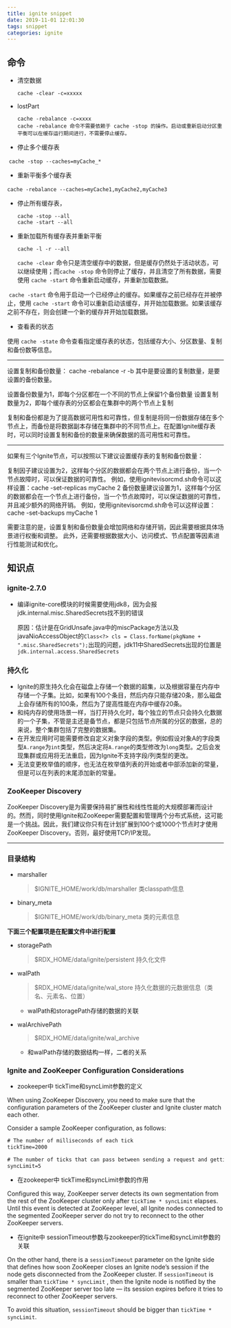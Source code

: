 ```yaml
---
title: ignite snippet
date: 2019-11-01 12:01:30
tags: snippet
categories: ignite
---
```


## 命令

- 清空数据

  `cache -clear -c=xxxxx`

- lostPart
  ```shell
  cache -rebalance -c=xxxx
  cache -rebalance 命令不需要依赖于 cache -stop 的操作。启动或重新启动分区重平衡可以在缓存运行期间进行，不需要停止缓存。
  ```
  
- 停止多个缓存表

​	`cache -stop --caches=myCache_*`

- 重新平衡多个缓存表

​	`cache -rebalance --caches=myCache1,myCache2,myCache3`

- 停止所有缓存表，

  ```
  cache -stop --all 
  cache -start --all
  ```

- 重新加载所有缓存表并重新平衡

  `cache -l -r --all`

  `cache -clear` 命令只是清空缓存中的数据，但是缓存仍然处于活动状态，可以继续使用；而`cache -stop` 命令则停止了缓存，并且清空了所有数据，需要使用 `cache -start` 命令重新启动缓存，并重新加载数据。

​	`cache -start` 命令用于启动一个已经停止的缓存。如果缓存之前已经存在并被停止，使用 `cache -start` 命令可以重新启动该缓存，并开始加载数据。如果该缓存之前不存在，则会创建一个新的缓存并开始加载数据。

- 查看表的状态

使用 `cache -state` 命令查看指定缓存表的状态，包括缓存大小、分区数量、复制和备份数等信息。

-----------
设置复制和备份数量：
cache -rebalance -r <replicas> -b <backups>
其中<replicas>是要设置的复制数量，<backups>是要设置的备份数量。

设置备份数量为1，即每个分区都在一个不同的节点上保留1个备份数量
设置复制数量为2，即每个缓存表的分区都会在集群中的两个节点上复制

复制和备份都是为了提高数据可用性和可靠性，但复制是将同一份数据存储在多个节点上，而备份是将数据副本存储在集群中的不同节点上。在配置Ignite缓存表时，可以同时设置复制和备份的数量来确保数据的高可用性和可靠性。

----
如果有三个Ignite节点，可以按照以下建议设置缓存表的复制和备份数量：

复制因子建议设置为2，这样每个分区的数据都会在两个节点上进行备份，当一个节点故障时，可以保证数据的可靠性。
例如，使用ignitevisorcmd.sh命令可以这样设置：cache -set-replicas myCache 2
备份数量建议设置为1，这样每个分区的数据都会在一个节点上进行备份，当一个节点故障时，可以保证数据的可靠性，并且减少额外的网络开销。
例如，使用ignitevisorcmd.sh命令可以这样设置：cache -set-backups myCache 1

需要注意的是，设置复制和备份数量会增加网络和存储开销，因此需要根据具体场景进行权衡和调整。
此外，还需要根据数据大小、访问模式、节点配置等因素进行性能测试和优化。

## 知识点

### ignite-2.7.0

- 编译ignite-core模块的时候需要使用jdk8，因为会报jdk.internal.misc.SharedSecrets找不到的错误
  
  原因：估计是在GridUnsafe.java中的miscPackage方法以及javaNioAccessObject的`Class<?> cls = Class.forName(pkgName + ".misc.SharedSecrets");`出现的问题，jdk11中SharedSecrets出现的位置是`jdk.internal.access.SharedSecrets`

### 持久化

- Ignite的原生持久化会在磁盘上存储一个数据的超集，以及根据容量在内存中存储一个子集。比如，如果有100个条目，然后内存只能存储20条，那么磁盘上会存储所有的100条，然后为了提高性能在内存中缓存20条。
- 和纯内存的使用场景一样，当打开持久化时，每个独立的节点只会持久化数据的一个子集，不管是主还是备节点，都是只包括节点所属的分区的数据，总的来说，整个集群包括了完整的数据集。
- 在开发应用时可能需要修改自定义对象字段的类型。例如假设对象A的字段类型`A.range`为`int`类型，然后决定将`A.range`的类型修改为`long`类型。之后会发现集群或应用将无法重启，因为Ignite不支持字段/列类型的更改。
- 无法变更枚举值的顺序，也无法在枚举值列表的开始或者中部添加新的常量，但是可以在列表的末尾添加新的常量。

### ZooKeeper Discovery

ZooKeeper Discovery是为需要保持易扩展性和线性性能的大规模部署而设计的。然而，同时使用Ignite和ZooKeeper需要配置和管理两个分布式系统，这可能是一个挑战。因此，我们建议你只有在计划扩展到100个或1000个节点时才使用ZooKeeper Discovery。否则，最好使用TCP/IP发现。

----

### 目录结构

- marshaller
  
  >  $IGNITE_HOME/work/db/marshaller    类classpath信息

- binary_meta
  
  > $IGNITE_HOME/work/db/binary_meta    类的元素信息

**下面三个配置项是在配置文件中进行配置**

- storagePath
  
  > $RDX_HOME/data/ignite/persistent    持久化文件

- walPath
  
  > $RDX_HOME/data/ignite/wal_store    持久化数据的元数据信息（类名、元素名、位置）
  
  - walPath和storagePath存储的数据的关联

- walArchivePath
  
  > $RDX_HOME/data/ignite/wal_archive
  
  - 和walPath存储的数据结构一样，二者的关系

### Ignite and ZooKeeper Configuration Considerations

- zookeeper中 tickTime和syncLimit参数的定义

When using ZooKeeper Discovery, you need to make sure that the configuration parameters of the ZooKeeper cluster and Ignite cluster match each other.

Consider a sample ZooKeeper configuration, as follows:

```xml
# The number of milliseconds of each tick
tickTime=2000

# The number of ticks that can pass between sending a request and getting an acknowledgement
syncLimit=5
```

- 在zookeeper中 tickTime和syncLimit参数的作用

Configured this way, ZooKeeper server detects its own segmentation from the rest of the ZooKeeper cluster only after `tickTime * syncLimit` elapses. Until this event is detected at ZooKeeper level, all Ignite nodes connected to the segmented ZooKeeper server do not try to reconnect to the other ZooKeeper servers.

- 在ignite中 sessionTimeout参数与zookeeper的tickTime和syncLimit参数的关联

On the other hand, there is a `sessionTimeout` parameter on the Ignite side that defines how soon ZooKeeper closes an Ignite node’s session if the node gets disconnected from the ZooKeeper cluster. If `sessionTimeout` is smaller than `tickTime * syncLimit` , then the Ignite node is notified by the segmented ZooKeeper server too late — its session expires before it tries to reconnect to other ZooKeeper servers.

To avoid this situation, `sessionTimeout` should be bigger than `tickTime * syncLimit`.
